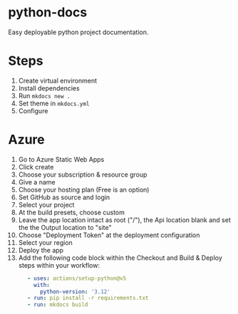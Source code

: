 # python-docs
Easy deployable python project documentation.

# Steps
1. Create virtual environment
2. Install dependencies
3. Run `mkdocs new .`
4. Set theme in `mkdocs.yml`
5. Configure

# Azure
1. Go to Azure Static Web Apps
2. Click create
3. Choose your subscription & resource group
4. Give a name
5. Choose your hosting plan (Free is an option)
6. Set GitHub as source and login
7. Select your project
8. At the build presets, choose custom
9. Leave the app location intact as root ("/"), the Api location blank and set the the Output location to "site"
10. Choose "Deployment Token" at the deployment configuration
11. Select your region
12. Deploy the app
13. Add the following code block within the Checkout and Build & Deploy steps within your workflow:
```yml
      - uses: actions/setup-python@v5
        with:
          python-version: '3.12'
      - run: pip install -r requirements.txt
      - run: mkdocs build
```